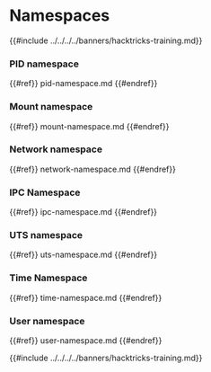 # Namespaces

{{#include ../../../../banners/hacktricks-training.md}}

### **PID namespace**

{{#ref}}
pid-namespace.md
{{#endref}}

### **Mount namespace**

{{#ref}}
mount-namespace.md
{{#endref}}

### **Network namespace**

{{#ref}}
network-namespace.md
{{#endref}}

### **IPC Namespace**

{{#ref}}
ipc-namespace.md
{{#endref}}

### **UTS namespace**

{{#ref}}
uts-namespace.md
{{#endref}}

### Time Namespace

{{#ref}}
time-namespace.md
{{#endref}}

### User namespace

{{#ref}}
user-namespace.md
{{#endref}}

{{#include ../../../../banners/hacktricks-training.md}}


